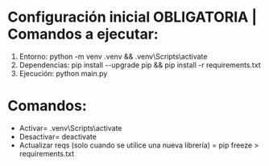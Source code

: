 # Configuración inicial OBLIGATORIA | Comandos a ejecutar:
1. Entorno: python -m venv .venv && .venv\Scripts\activate 
2. Dependencias: pip install --upgrade pip && pip install -r requirements.txt  
3. Ejecución: python main.py 




# Comandos: 
- Activar= .venv\Scripts\activate
- Desactivar= deactivate 
- Actualizar reqs (solo cuando se utilice una nueva librería) = pip freeze > requirements.txt
